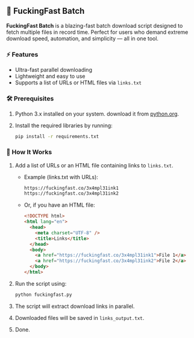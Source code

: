 ## 🚀 FuckingFast Batch

**FuckingFast Batch** is a blazing-fast batch download script designed to fetch multiple files in record time. Perfect for users who demand extreme download speed, automation, and simplicity — all in one tool.

### ⚡ Features

- Ultra-fast parallel downloading
- Lightweight and easy to use
- Supports a list of URLs or HTML files via `links.txt`

### 🛠 Prerequisites

1. Python 3.x installed on your system. download it from [python.org](https://www.python.org/downloads/).
2. Install the required libraries by running:

   ```bash
   pip install -r requirements.txt
   ```

### 🔧 How It Works

1. Add a list of URLs or an HTML file containing links to `links.txt`.

   - Example (links.txt with URLs):
     ```txt
     https://fuckingfast.co/3x4mpl31ink1
     https://fuckingfast.co/3x4mpl31ink2
     ```
   - Or, if you have an HTML file:
     ```html
     <!DOCTYPE html>
     <html lang="en">
       <head>
         <meta charset="UTF-8" />
         <title>Links</title>
       </head>
       <body>
         <a href="https://fuckingfast.co/3x4mpl31ink1">File 1</a>
         <a href="https://fuckingfast.co/3x4mpl31ink2">File 2</a>
       </body>
     </html>
     ```

2. Run the script using:

   ```bash
   python fuckingfast.py
   ```

3. The script will extract download links in parallel.
4. Downloaded files will be saved in `links_output.txt`.
5. Done.
